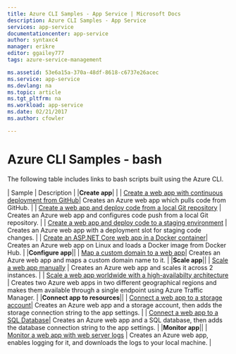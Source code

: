 ```yaml
---
title: Azure CLI Samples - App Service | Microsoft Docs
description: Azure CLI Samples - App Service
services: app-service
documentationcenter: app-service
author: syntaxc4
manager: erikre
editor: ggailey777
tags: azure-service-management

ms.assetid: 53e6a15a-370a-48df-8618-c6737e26acec
ms.service: app-service
ms.devlang: na
ms.topic: article
ms.tgt_pltfrm: na
ms.workload: app-service
ms.date: 02/21/2017
ms.author: cfowler

---
```

# Azure CLI Samples - bash

The following table includes links to bash scripts built using the Azure CLI.

| Sample | Description  |
|**Create app**| |
| [Create a web app with continuous deployment from GitHub](./scripts/app-service-cli-continuous-deployment-github.md)| Creates an Azure web app which pulls code from GitHub. |
| [Create a web app and deploy code from a local Git repository](./scripts/app-service-cli-deploy-local-git.md) | Creates an Azure web app and configures code push from a local Git repository. |
| [Create a web app and deploy code to a staging environment](./scripts/app-service-cli-deploy-staging-environment.md) | Creates an Azure web app with a deployment slot for staging code changes. |
| [Create an ASP.NET Core web app in a Docker container](./scripts/app-service-cli-linux-docker-aspnetcore.md)| Creates an Azure web app on Linux and loads a Docker image from Docker Hub. |
|**Configure app**||
| [Map a custom domain to a web app](./scripts/app-service-cli-configure-custom-domain.md)| Creates an Azure web app and maps a custom domain name to it. |
|**Scale app**||
| [Scale a web app manually](./scripts/app-service-cli-scale-manual.md) | Creates an Azure web app and scales it across 2 instances. |
| [Scale a web app worldwide with a high-availabilty architecture](./scripts/app-service-cli-scale-high-availability.md) | Creates two Azure web apps in two different geographical regions and makes them available through a single endpoint using Azure Traffic Manager. |
|**Connect app to resources**||
| [Connect a web app to a storage account](./scripts/app-service-cli-app-service-storage.md)| Creates an Azure web app and a storage account, then adds the storage connection string to the app settings. |
| [Connect a web app to a SQL Database](./scripts/app-service-cli-app-service-sql.md)| Creates an Azure web app and a SQL database, then adds the database connection string to the app settings. |
|**Monitor app**||
| [Monitor a web app with web server logs](./scripts/app-service-cli-monitor.md) | Creates an Azure web app, enables logging for it, and downloads the logs to your local machine. |